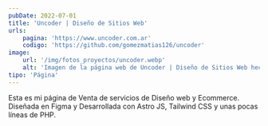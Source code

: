 ```yaml
---
pubDate: 2022-07-01
title: 'Uncoder | Diseño de Sitios Web'
urls: 
    pagina: 'https://www.uncoder.com.ar'
    codigo: 'https://github.com/gomezmatias126/uncoder'
image:
    url: '/img/fotos_proyectos/uncoder.webp'
    alt: 'Imagen de la página web de Uncoder | Diseño de Sitios Web hecha por Gomez Matias'
tipo: 'Página'
---
```

Esta es mi página de Venta de servicios de Diseño web y Ecommerce.\
Diseñada en Figma y Desarrollada con Astro JS, Tailwind CSS y unas pocas líneas de PHP.